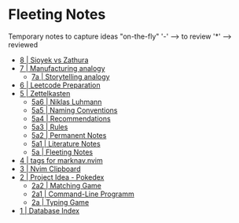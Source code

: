# Fleeting Notes
Temporary notes to capture ideas "on-the-fly"
'-' --> to review
'*' --> reviewed

- [8 | Sioyek vs Zathura](8.md)
- [7 | Manufacturing analogy](7.md)
    - [7a | Storytelling analogy](7a.md)
- [6 | Leetcode Preparation](6.md)
- [5 | Zettelkasten](5.md)
    - [5a6 | Niklas Luhmann](5a6.md)
    - [5a5 | Naming Conventions](5a5.md)
    * [5a4 | Recommendations](5a4.md)
    * [5a3 | Rules](5a3.md)
    * [5a2 | Permanent Notes](5a2.md)
    * [5a1 | Literature Notes](5a1.md)
    * [5a | Fleeting Notes](5a.md)
- [4 | tags for marknav.nvim](4.md)
- [3 | Nvim Clipboard](3.md)
- [2 | Project Idea - Pokedex](2.md)
    - [2a2 | Matching Game](2a2.md)
    - [2a1 | Command-Line Programm](2a1.md)
    - [2a | Typing Game](2a.md)
- [1 | Database Index](1.md)
